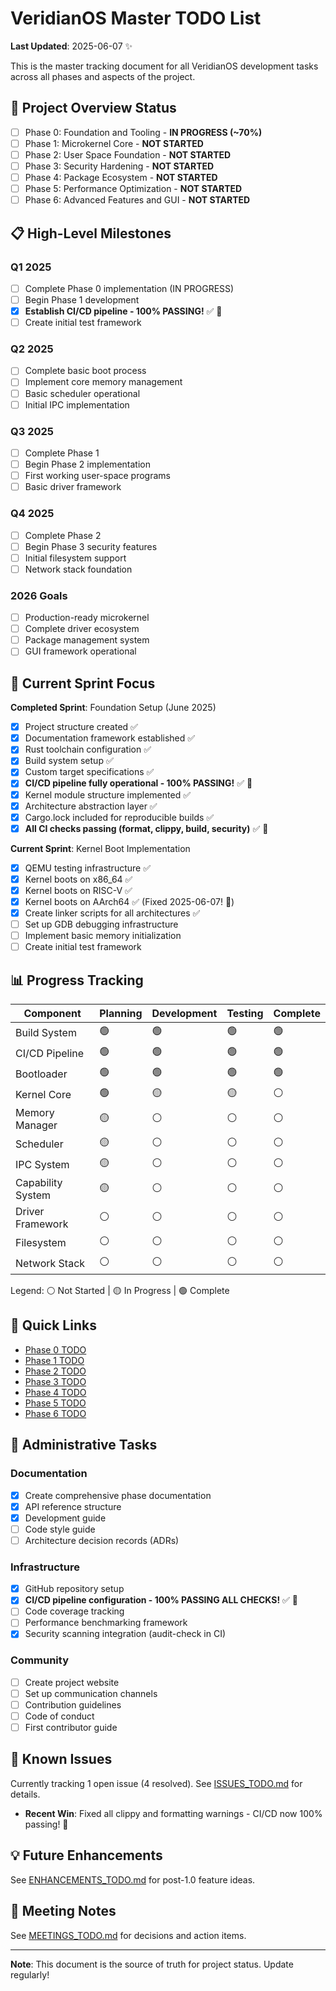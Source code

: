# VeridianOS Master TODO List

**Last Updated**: 2025-06-07 ✨

This is the master tracking document for all VeridianOS development tasks across all phases and aspects of the project.

## 🎯 Project Overview Status

- [ ] Phase 0: Foundation and Tooling - **IN PROGRESS (~70%)**
- [ ] Phase 1: Microkernel Core - **NOT STARTED**
- [ ] Phase 2: User Space Foundation - **NOT STARTED**
- [ ] Phase 3: Security Hardening - **NOT STARTED**
- [ ] Phase 4: Package Ecosystem - **NOT STARTED**
- [ ] Phase 5: Performance Optimization - **NOT STARTED**
- [ ] Phase 6: Advanced Features and GUI - **NOT STARTED**

## 📋 High-Level Milestones

### Q1 2025
- [ ] Complete Phase 0 implementation (IN PROGRESS)
- [ ] Begin Phase 1 development
- [x] **Establish CI/CD pipeline - 100% PASSING!** ✅ 🎉
- [ ] Create initial test framework

### Q2 2025
- [ ] Complete basic boot process
- [ ] Implement core memory management
- [ ] Basic scheduler operational
- [ ] Initial IPC implementation

### Q3 2025
- [ ] Complete Phase 1
- [ ] Begin Phase 2 implementation
- [ ] First working user-space programs
- [ ] Basic driver framework

### Q4 2025
- [ ] Complete Phase 2
- [ ] Begin Phase 3 security features
- [ ] Initial filesystem support
- [ ] Network stack foundation

### 2026 Goals
- [ ] Production-ready microkernel
- [ ] Complete driver ecosystem
- [ ] Package management system
- [ ] GUI framework operational

## 🚀 Current Sprint Focus

**Completed Sprint**: Foundation Setup (June 2025)
- [x] Project structure created ✅
- [x] Documentation framework established ✅
- [x] Rust toolchain configuration ✅
- [x] Build system setup ✅
- [x] Custom target specifications ✅
- [x] **CI/CD pipeline fully operational - 100% PASSING!** ✅ 🎉
- [x] Kernel module structure implemented ✅
- [x] Architecture abstraction layer ✅
- [x] Cargo.lock included for reproducible builds ✅
- [x] **All CI checks passing (format, clippy, build, security)** ✅ 🎉

**Current Sprint**: Kernel Boot Implementation
- [x] QEMU testing infrastructure ✅
- [x] Kernel boots on x86_64 ✅
- [x] Kernel boots on RISC-V ✅
- [x] Kernel boots on AArch64 ✅ (Fixed 2025-06-07! 🎉)
- [x] Create linker scripts for all architectures ✅
- [ ] Set up GDB debugging infrastructure
- [ ] Implement basic memory initialization
- [ ] Create initial test framework

## 📊 Progress Tracking

| Component | Planning | Development | Testing | Complete |
|-----------|----------|-------------|---------|----------|
| Build System | 🟢 | 🟢 | 🟢 | 🟢 |
| CI/CD Pipeline | 🟢 | 🟢 | 🟢 | 🟢 |
| Bootloader | 🟢 | 🟢 | 🟢 | 🟢 |
| Kernel Core | 🟢 | 🟡 | 🟡 | ⚪ |
| Memory Manager | 🟡 | ⚪ | ⚪ | ⚪ |
| Scheduler | 🟡 | ⚪ | ⚪ | ⚪ |
| IPC System | 🟡 | ⚪ | ⚪ | ⚪ |
| Capability System | 🟡 | ⚪ | ⚪ | ⚪ |
| Driver Framework | ⚪ | ⚪ | ⚪ | ⚪ |
| Filesystem | ⚪ | ⚪ | ⚪ | ⚪ |
| Network Stack | ⚪ | ⚪ | ⚪ | ⚪ |

Legend: ⚪ Not Started | 🟡 In Progress | 🟢 Complete

## 🔗 Quick Links

- [Phase 0 TODO](PHASE0_TODO.md)
- [Phase 1 TODO](PHASE1_TODO.md)
- [Phase 2 TODO](PHASE2_TODO.md)
- [Phase 3 TODO](PHASE3_TODO.md)
- [Phase 4 TODO](PHASE4_TODO.md)
- [Phase 5 TODO](PHASE5_TODO.md)
- [Phase 6 TODO](PHASE6_TODO.md)

## 📝 Administrative Tasks

### Documentation
- [x] Create comprehensive phase documentation
- [x] API reference structure
- [x] Development guide
- [ ] Code style guide
- [ ] Architecture decision records (ADRs)

### Infrastructure
- [x] GitHub repository setup
- [x] **CI/CD pipeline configuration - 100% PASSING ALL CHECKS!** ✅ 🎉
- [ ] Code coverage tracking
- [ ] Performance benchmarking framework
- [x] Security scanning integration (audit-check in CI)

### Community
- [ ] Create project website
- [ ] Set up communication channels
- [ ] Contribution guidelines
- [ ] Code of conduct
- [ ] First contributor guide

## 🐛 Known Issues

Currently tracking 1 open issue (4 resolved). See [ISSUES_TODO.md](ISSUES_TODO.md) for details.
- **Recent Win**: Fixed all clippy and formatting warnings - CI/CD now 100% passing! 🎉

## 💡 Future Enhancements

See [ENHANCEMENTS_TODO.md](ENHANCEMENTS_TODO.md) for post-1.0 feature ideas.

## 📅 Meeting Notes

See [MEETINGS_TODO.md](MEETINGS_TODO.md) for decisions and action items.

---

**Note**: This document is the source of truth for project status. Update regularly!